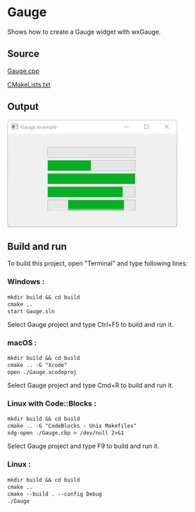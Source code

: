 # Gauge

Shows how to create a Gauge widget with wxGauge.

## Source

[Gauge.cpp](Gauge.cpp)

[CMakeLists.txt](CMakeLists.txt)

## Output

![output](../../../docs/Pictures/Gauge.png)

## Build and run

To build this project, open "Terminal" and type following lines:

### Windows :

``` shell
mkdir build && cd build
cmake .. 
start Gauge.sln
```

Select Gauge project and type Ctrl+F5 to build and run it.

### macOS :

``` shell
mkdir build && cd build
cmake .. -G "Xcode"
open ./Gauge.xcodeproj
```

Select Gauge project and type Cmd+R to build and run it.

### Linux with Code::Blocks :

``` shell
mkdir build && cd build
cmake .. -G "CodeBlocks - Unix Makefiles"
xdg-open ./Gauge.cbp > /dev/null 2>&1
```

Select Gauge project and type F9 to build and run it.

### Linux :

``` shell
mkdir build && cd build
cmake .. 
cmake --build . --config Debug
./Gauge
```
